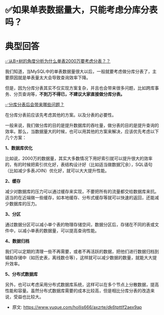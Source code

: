 # ✅如果单表数据量大，只能考虑分库分表吗？
<!--page header-->

<a name="a5Y3C"></a>
# 典型回答

[✅从B+树的角度分析为什么单表2000万要考虑分表？？](https://www.yuque.com/hollis666/axzrte/ovg68pfik2vo2eh8?view=doc_embed)

我们知道，当MySQL中的单表数据量很大以后，一般就要考虑做分库分表了，主要原因就是单表量太大会导致查询效率下降。

但是，因为分库分表其实不仅实现方案复杂，并且也会带来很多问题，比如跨库事务、分页查询等，**不到万不得已，不建议大家直接做分库分表。**

[✅分库分表后会带来哪些问题？](https://www.yuque.com/hollis666/axzrte/yhseig?view=doc_embed)

在分库分表前应该先考虑其他的方案。以及分表的必要性。

一般来说，我们做分库的目的是提升数据库的吞吐量，做分表的目的是提升查询的效率。那么，当数据量大的时候，也可以用其他的方案来解决，应该优先考虑以下几个方案：

**1、数据库优化**

比如说，2000万的数据量，其实大多数情况下用好索引就可以提升很大的效率的，有的时候把索引优化好，表结构设计好（比如适当做数据冗余），SQL语句（比如减少多表JOIN）优化好，就可以大大提升性能。

**2、缓存**

减少对数据库的压力可以通过缓存来实现，不要把所有的流量都交给数据库来抗。适当的在近端做一些缓存，如本地缓存、分布式缓存等就可以快速的返回，还能减少数据库的压力。

**3、分区**

通过数据分区可以减小单个表的物理存储空间，数据分区后，存储在不同的表或文件中，以减小单表的数据量，可以提高查询性能。

**4、数据归档**

我们可以定期的清理一些不再需要，或者不再活跃的数据，把他们进行数据归档到辅助存储中（如历史表，离线数仓等），这样就可以减少数据的数量，就能大大提升效率。

**5、分布式数据库**

另外，也可以考虑采用分布式数据库系统，这样可以在多个节点上分散数据，提高性能和容量。虽然分布式数据库需要的成本比较高，但是相比分库分表的改造来说，受益也比较大。


<!--page footer-->
- 原文: <https://www.yuque.com/hollis666/axzrte/dk6tpttlf2aex9ap>